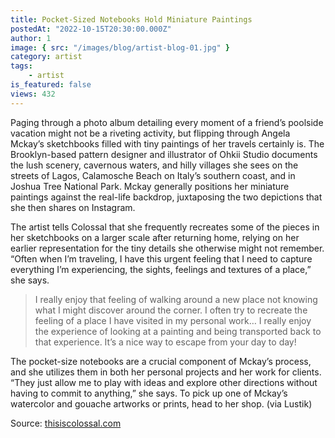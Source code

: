```yaml
---
title: Pocket-Sized Notebooks Hold Miniature Paintings
postedAt: "2022-10-15T20:30:00.000Z"
author: 1
image: { src: "/images/blog/artist-blog-01.jpg" }
category: artist
tags:
    - artist
is_featured: false
views: 432
---
```


Paging through a photo album detailing every moment of a friend’s poolside vacation might not be a riveting activity, but flipping through Angela Mckay’s sketchbooks filled with tiny paintings of her travels certainly is. The Brooklyn-based pattern designer and illustrator of Ohkii Studio documents the lush scenery, cavernous waters, and hilly villages she sees on the streets of Lagos, Calamosche Beach on Italy’s southern coast, and in Joshua Tree National Park. Mckay generally positions her miniature paintings against the real-life backdrop, juxtaposing the two depictions that she then shares on Instagram.

The artist tells Colossal that she frequently recreates some of the pieces in her sketchbooks on a larger scale after returning home, relying on her earlier representation for the tiny details she otherwise might not remember. “Often when I’m traveling, I have this urgent feeling that I need to capture everything I’m experiencing, the sights, feelings and textures of a place,” she says.

> I really enjoy that feeling of walking around a new place not knowing what I might discover around the corner. I often try to recreate the feeling of a place I have visited in my personal work… I really enjoy the experience of looking at a painting and being transported back to that experience. It’s a nice way to escape from your day to day!

The pocket-size notebooks are a crucial component of Mckay’s process, and she utilizes them in both her personal projects and her work for clients. “They just allow me to play with ideas and explore other directions without having to commit to anything,” she says. To pick up one of Mckay’s watercolor and gouache artworks or prints, head to her shop. (via Lustik)

Source: [thisiscolossal.com](https://thisiscolossal.com)
